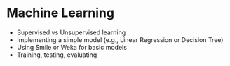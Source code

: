 # Machine Learning

* Supervised vs Unsupervised learning
* Implementing a simple model (e.g., Linear Regression or Decision Tree)
* Using Smile or Weka for basic models
* Training, testing, evaluating
